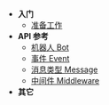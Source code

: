 * **入门**
    * [准备工作](preparation)
* **API 参考**
    * [机器人 Bot](bot)
    * [事件 Event](event)
    * [消息类型 Message](message)
    * [中间件 Middleware](middleware)
* **其它**